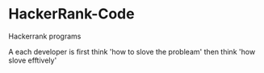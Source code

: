 # HackerRank-Code
Hackerrank programs

A each developer is first think 'how to slove the probleam'
then think 'how slove efftively'
